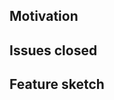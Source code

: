 ## Motivation
<!-- List motivation and changes here -->

## Issues closed
<!-- List closed issues here -->

## Feature sketch
<!-- List Feature sketch here -->
